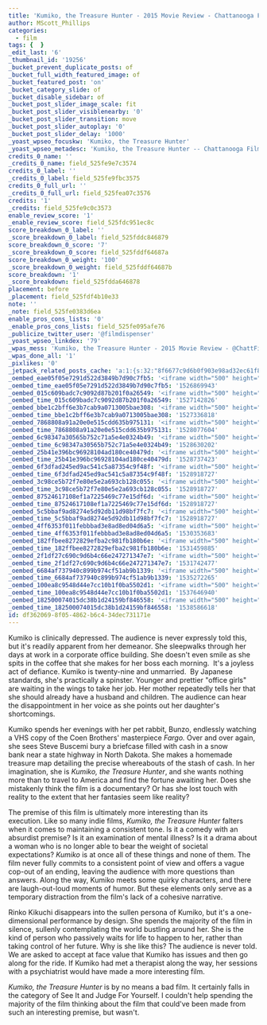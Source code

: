 ```yaml
---
title: 'Kumiko, the Treasure Hunter - 2015 Movie Review - Chattanooga Film Festival - Film Dispenser'
author: MScott_Phillips
categories:
  - film
tags: {  }
_edit_last: '6'
_thumbnail_id: '19256'
_bucket_prevent_duplicate_posts: of
_bucket_full_width_featured_image: of
_bucket_featured_post: 'on'
_bucket_category_slide: of
_bucket_disable_sidebar: of
_bucket_post_slider_image_scale: fit
_bucket_post_slider_visiblenearby: '0'
_bucket_post_slider_transition: move
_bucket_post_slider_autoplay: '0'
_bucket_post_slider_delay: '1000'
_yoast_wpseo_focuskw: 'Kumiko, the Treasure Hunter'
_yoast_wpseo_metadesc: 'Kumiko, the Treasure Hunter -- Chattanooga Film Festival 2015 Review'
credits_0_name: ''
_credits_0_name: field_525fe9e7c3574
credits_0_label: ''
_credits_0_label: field_525fe9fbc3575
credits_0_full_url: ''
_credits_0_full_url: field_525fea07c3576
credits: '1'
_credits: field_525fe9c0c3573
enable_review_score: '1'
_enable_review_score: field_525fdc951ec8c
score_breakdown_0_label: ''
_score_breakdown_0_label: field_525fddc846879
score_breakdown_0_score: '7'
_score_breakdown_0_score: field_525fddf64687a
score_breakdown_0_weight: '100'
_score_breakdown_0_weight: field_525fddf64687b
score_breakdown: '1'
_score_breakdown: field_525fdda646878
placement: before
_placement: field_525fdf4b10e33
note: ''
_note: field_525fe0383d6ea
enable_pros_cons_lists: '0'
_enable_pros_cons_lists: field_525fe095afe76
_publicize_twitter_user: '@filmdispenser'
_yoast_wpseo_linkdex: '79'
_wpas_mess: 'Kumiko, the Treasure Hunter - 2015 Movie Review - @ChattFilmFest http://wp.me/p4iufG-51i #CFF2015 #RespectCinema'
_wpas_done_all: '1'
_pixlikes: '0'
_jetpack_related_posts_cache: 'a:1:{s:32:"8f6677c9d6b0f903e98ad32ec61f8deb";a:2:{s:7:"expires";i:1522843851;s:7:"payload";a:3:{i:0;a:1:{s:2:"id";i:19063;}i:1;a:1:{s:2:"id";i:18837;}i:2;a:1:{s:2:"id";i:23019;}}}}'
_oembed_eae05f05e7291d522d3849b7d90c7fb5: '<iframe width="500" height="281" src="https://www.youtube.com/embed/9teNKmm9R3k?start=3&feature=oembed" frameborder="0" allow="autoplay; encrypted-media" allowfullscreen></iframe>'
_oembed_time_eae05f05e7291d522d3849b7d90c7fb5: '1526869943'
_oembed_015c609badc7c9092d87b201f0a26549: '<iframe width="500" height="281" src="https://www.youtube.com/embed/dkhBDhQ4OxM?feature=oembed" frameborder="0" allow="autoplay; encrypted-media" allowfullscreen></iframe>'
_oembed_time_015c609badc7c9092d87b201f0a26549: '1527142826'
_oembed_bbe1c2bff6e3b7cab9a0713005bae308: '<iframe width="500" height="281" src="https://www.youtube.com/embed/_DTbx7c7ez8?feature=oembed" frameborder="0" allow="autoplay; encrypted-media" allowfullscreen></iframe>'
_oembed_time_bbe1c2bff6e3b7cab9a0713005bae308: '1527336818'
_oembed_7868808a91a20e0e515cdd635b975131: '<iframe width="500" height="281" src="https://www.youtube.com/embed/PEZ2r1YGKSA?feature=oembed" frameborder="0" allow="autoplay; encrypted-media" allowfullscreen></iframe>'
_oembed_time_7868808a91a20e0e515cdd635b975131: '1528077604'
_oembed_6c98347a30565b752c71a5e4e0324b49: '<iframe width="500" height="281" src="https://www.youtube.com/embed/FhwktRDG_aQ?feature=oembed" frameborder="0" allow="autoplay; encrypted-media" allowfullscreen></iframe>'
_oembed_time_6c98347a30565b752c71a5e4e0324b49: '1528630202'
_oembed_25b41e396bc96928104ad180ce40479d: '<iframe width="500" height="281" src="https://www.youtube.com/embed/MFWF9dU5Zc0?feature=oembed" frameborder="0" allow="autoplay; encrypted-media" allowfullscreen></iframe>'
_oembed_time_25b41e396bc96928104ad180ce40479d: '1528737423'
_oembed_6f3dfad245ed9ac541c5a87354c9f48f: '<iframe width="500" height="281" src="https://www.youtube.com/embed/rTMINaybeyE?feature=oembed" frameborder="0" allow="autoplay; encrypted-media" allowfullscreen></iframe>'
_oembed_time_6f3dfad245ed9ac541c5a87354c9f48f: '1528918727'
_oembed_3c98ce5b72f7e80e5e2a693cb128c055: '<iframe width="500" height="281" src="https://www.youtube.com/embed/j7RHHPN4gII?feature=oembed" frameborder="0" allow="autoplay; encrypted-media" allowfullscreen></iframe>'
_oembed_time_3c98ce5b72f7e80e5e2a693cb128c055: '1528918727'
_oembed_87524617108ef1a7225469c77e15df6d: '<iframe width="500" height="281" src="https://www.youtube.com/embed/bP8vCXPo-BA?feature=oembed" frameborder="0" allow="autoplay; encrypted-media" allowfullscreen></iframe>'
_oembed_time_87524617108ef1a7225469c77e15df6d: '1528918727'
_oembed_5c5bbaf9ad8274e5d92db11d98bf7fc7: '<iframe width="500" height="281" src="https://www.youtube.com/embed/yqAS2lPISa8?feature=oembed" frameborder="0" allow="autoplay; encrypted-media" allowfullscreen></iframe>'
_oembed_time_5c5bbaf9ad8274e5d92db11d98bf7fc7: '1528918727'
_oembed_4ff6353f011febbbad3e8ad8ed04d6a5: '<iframe width="500" height="281" src="https://www.youtube.com/embed/HikYI0jIAwU?feature=oembed" frameborder="0" allow="autoplay; encrypted-media" allowfullscreen></iframe>'
_oembed_time_4ff6353f011febbbad3e8ad8ed04d6a5: '1530353683'
_oembed_182ffbee8272829efba2c981fb180b6e: '<iframe width="500" height="281" src="https://www.youtube.com/embed/Seg_yBYPjG4?feature=oembed" frameborder="0" allow="autoplay; encrypted-media" allowfullscreen></iframe>'
_oembed_time_182ffbee8272829efba2c981fb180b6e: '1531459885'
_oembed_2f1df27c690c9d6b4c66e247271347e7: '<iframe width="500" height="281" src="https://www.youtube.com/embed/9XxLHyzsB_Q?feature=oembed" frameborder="0" allow="autoplay; encrypted-media" allowfullscreen></iframe>'
_oembed_time_2f1df27c690c9d6b4c66e247271347e7: '1531742477'
_oembed_6684af737940c899b974cf51ab9b1339: '<iframe width="500" height="281" src="https://www.youtube.com/embed/gp-8oB53P7k?feature=oembed" frameborder="0" allow="autoplay; encrypted-media" allowfullscreen></iframe>'
_oembed_time_6684af737940c899b974cf51ab9b1339: '1535272265'
_oembed_100ea8c9548d44e7cc10b1f0ba5502d1: '<iframe width="500" height="281" src="https://www.youtube.com/embed/ek1ePFp-nBI?feature=oembed" frameborder="0" allow="autoplay; encrypted-media" allowfullscreen></iframe>'
_oembed_time_100ea8c9548d44e7cc10b1f0ba5502d1: '1537646940'
_oembed_182500074015dc38b1d24159bf846558: '<iframe width="500" height="281" src="https://www.youtube.com/embed/USPd0vX2sdc?feature=oembed" frameborder="0" allow="autoplay; encrypted-media" allowfullscreen></iframe>'
_oembed_time_182500074015dc38b1d24159bf846558: '1538586618'
id: df362069-8f05-4862-b6c4-34dec731171e
---
```

<p>Kumiko is clinically depressed. The audience is never expressly told this, but it's readily apparent from her demeanor. She sleepwalks through her days at work in a corporate office building. She doesn't even smile as she spits in&nbsp;the coffee that she makes for her boss each morning.&nbsp; It's a&nbsp;joyless act of defiance.&nbsp;Kumiko is twenty-nine and unmarried.&nbsp; By Japanese standards, she's&nbsp;practically a spinster.&nbsp;Younger and prettier "office girls" are waiting in the wings to take her job. Her mother repeatedly tells her that she should already have a husband and children. The audience can hear the disappointment in her voice as she points out her daughter's shortcomings.</p>
<p>Kumiko spends her evenings with her pet rabbit, Bunzo, endlessly watching a VHS copy of the Coen Brothers' masterpiece <em>Fargo. </em>Over and over again, she sees Steve Buscemi bury a briefcase filled with cash in a snow bank&nbsp;near a state highway in North Dakota.&nbsp;She makes a homemade treasure map detailing the precise whereabouts of the stash of cash.&nbsp;In her imagination, she is <em>Kumiko, the Treasure Hunter</em>, and she wants nothing more than to travel to America and find the fortune awaiting her. Does she mistakenly think the film is a documentary? Or has she lost touch with reality to the extent that her fantasies seem like reality?</p>
<p>The premise of this film is ultimately more interesting than its execution.&nbsp;Like so many indie films, <em>Kumiko, the Treasure Hunter </em>falters when it comes to maintaining a consistent tone.&nbsp;Is it a comedy with an absurdist premise?&nbsp;Is it an examination of mental illness?&nbsp;Is it a drama about a woman who is no longer able to bear the weight of societal expectations?&nbsp;<em>Kumiko</em> is at once all of these things and none of them.&nbsp;The film never fully commits to a consistent point of view and offers a vague cop-out of an ending, leaving the audience with more questions than answers.&nbsp;Along the way, Kumiko meets some&nbsp;quirky characters, and there are&nbsp;laugh-out-loud moments of humor.&nbsp;But these elements only serve as a temporary distraction from the film's lack of a cohesive narrative.</p>
<p>Rinko Kikuchi disappears into the sullen persona of Kumiko, but it's a one-dimensional performance by design.&nbsp;She spends the majority of the film in silence, sullenly&nbsp;contemplating the world bustling around her.&nbsp;She is the kind of person who passively waits for life to happen to her, rather than taking control of her future.&nbsp;Why is she like this? The audience is never told. We are asked to accept at face value that Kumiko has issues and then go along for the ride. If Kumiko had met a therapist along the way, her sessions with a psychiatrist would have made a more interesting film.</p>
<p><em>Kumiko, the Treasure Hunter</em> is by no means a bad film.&nbsp;It certainly falls in the category of See It and Judge For Yourself. I couldn't help spending the majority of the film thinking about the film that could've been made from such an interesting premise, but wasn't.</p>
<p>&nbsp;</p>
<p>&nbsp;</p>
